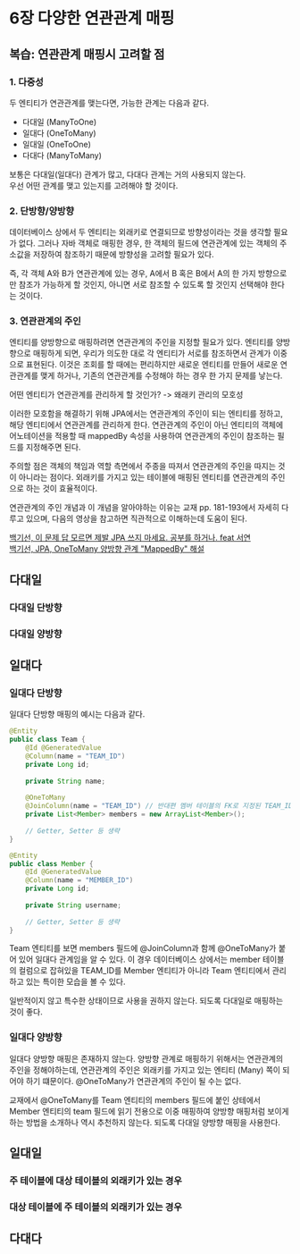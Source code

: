# 6장 다양한 연관관계 매핑

## 복습: 연관관계 매핑시 고려할 점

### 1. 다중성

두 엔티티가 연관관계를 맺는다면, 가능한 관계는 다음과 같다.

* 다대일 (ManyToOne)
* 일대다 (OneToMany)
* 일대일 (OneToOne)
* 다대다 (ManyToMany)

보통은 다대일(일대다) 관계가 많고, 다대다 관계는 거의 사용되지 않는다.  
우선 어떤 관계를 맺고 있는지를 고려해야 할 것이다.

### 2. 단방향/양방향

데이터베이스 상에서 두 엔티티는 외래키로 연결되므로 방향성이라는 것을 
생각할 필요가 없다. 그러나 자바 객체로 매핑한 경우, 한 객체의 필드에
연관관계에 있는 객체의 주소값을 저장하여 참조하기 때문에 방향성을
고려할 필요가 있다.

즉, 각 객체 A와 B가 연관관계에 있는 경우, A에서 B 혹은 B에서 A의
한 가지 방향으로만 참조가 가능하게 할 것인지, 아니면 서로 참조할 수 
있도록 할 것인지 선택해야 한다는 것이다.

### 3. 연관관계의 주인

엔티티를 양방향으로 매핑하려면 연관관계의 주인을 지정할 필요가 있다. 
엔티티를 양방향으로 매핑하게 되면, 우리가 의도한 대로 각 엔티티가
서로를 참조하면서 관계가 이중으로 표현된다. 이것은 조회를 할 때에는 
편리하지만 새로운 엔티티를 만들어 새로운 연관관계를 맺게 하거나,
기존의 연관관계를 수정해야 하는 경우 한 가지 문제를 낳는다.

어떤 엔티티가 연관관계를 관리하게 할 것인가? -> 왜래키 관리의 모호성

이러한 모호함을 해결하기 위해 JPA에서는 연관관계의 주인이 되는 
엔티티를 정하고, 해당 엔티티에서 연관관계를 관리하게 한다. 연관관계의 
주인이 아닌 엔티티의 객체에 어노테이션을 적용할 때 mappedBy 속성을 
사용하여 연관관계의 주인이 참조하는 필드를 지정해주면 된다.

주의할 점은 객체의 책임과 역할 측면에서 주종을 따져서 연관관계의 주인을 
따지는 것이 아니라는 점이다. 외래키를 가지고 있는 테이블에 매핑된 
엔티티를 연관관계의 주인으로 하는 것이 효율적이다.

연관관계의 주인 개념과 이 개념을 알아야하는 이유는 교재 pp. 181-193에서
자세히 다루고 있으며, 다음의 영상을 참고하면 직관적으로 이해하는데 
도움이 된다.

[백기선, 이 문제 답 모르면 제발 JPA 쓰지 마세요. 공부를 하거나. feat 서연](https://www.youtube.com/watch?v=brE0tYOV9jQ)  
[백기선, JPA, OneToMany 양방향 관계 "MappedBy" 해설](https://www.youtube.com/watch?v=hsSc5epPXDs)

## 다대일

### 다대일 단방향

### 다대일 양방향

## 일대다

### 일대다 단방향

일대다 단방향 매핑의 예시는 다음과 같다.

```java
@Entity
public class Team {
    @Id @GeneratedValue
    @Column(name = "TEAM_ID")
    private Long id;
    
    private String name;
    
    @OneToMany
    @JoinColumn(name = "TEAM_ID") // 반대편 멤버 테이블의 FK로 지정된 TEAM_ID
    private List<Member> members = new ArrayList<Member>();
    
    // Getter, Setter 등 생략
}

@Entity
public class Member {
    @Id @GeneratedValue
    @Column(name = "MEMBER_ID")
    private Long id;
    
    private String username;
    
    // Getter, Setter 등 생략
}
```

Team 엔티티를 보면 members 필드에 @JoinColumn과 함께 @OneToMany가 
붙어 있어 일대다 관계임을 알 수 있다. 이 경우 데이터베이스 상에서는
member 테이블의 컬럼으로 잡혀있을 TEAM_ID를 Member 엔티티가 아니라
Team 엔티티에서 관리하고 있는 특이한 모습을 볼 수 있다.

일반적이지 않고 특수한 상태이므로 사용을 권하지 않는다. 되도록 다대일로 
매핑하는 것이 좋다.

### 일대다 양방향

일대다 양방향 매핑은 존재하지 않는다. 양방향 관계로 매핑하기 위해서는
연관관계의 주인을 정해야하는데, 연관관계의 주인은 외래키를 가지고 있는 
엔티티 (Many) 쪽이 되어야 하기 떄문이다. @OneToMany가 연관관계의 주인이 
될 수는 없다.

교재에서 @OneToMany를 Team 엔티티의 members 필드에 붙인 상테에서 Member
엔티티의 team 필드에 읽기 전용으로 이중 매핑하여 양방향 매핑처럼 보이게 
하는 방법을 소개하나 역시 추천하지 않는다. 되도록 다대일 양방향 매핑을 사용한다.

## 일대일

### 주 테이블에 대상 테이블의 외래키가 있는 경우

### 대상 테이블에 주 테이블의 외래키가 있는 경우

## 다대다


